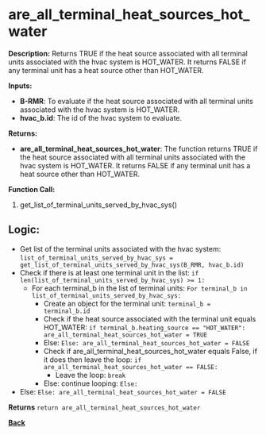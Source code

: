 # are_all_terminal_heat_sources_hot_water   

**Description:** Returns TRUE if the heat source associated with all terminal units associated with the hvac system is HOT_WATER. It returns FALSE if any terminal unit has a heat source other than HOT_WATER.   

**Inputs:**  
- **B-RMR**: To evaluate if the heat source associated with all terminal units associated with the hvac system is HOT_WATER.   
- **hvac_b.id**: The id of the hvac system to evaluate.  

**Returns:**  
- **are_all_terminal_heat_sources_hot_water**: The function returns TRUE if the heat source associated with all terminal units associated with the hvac system is HOT_WATER. It returns FALSE if any terminal unit has a heat source other than HOT_WATER.  
 
**Function Call:**  
1. get_list_of_terminal_units_served_by_hvac_sys()      

## Logic: 
- Get list of the terminal units associated with the hvac system: `list_of_terminal_units_served_by_hvac_sys = get_list_of_terminal_units_served_by_hvac_sys(B_RMR, hvac_b.id)`  
- Check if there is at least one terminal unit in the list: `if len(list_of_terminal_units_served_by_hvac_sys) >= 1:`
    - For each terminal_b in the list of terminal units: `For terminal_b in list_of_terminal_units_served_by_hvac_sys:`  
        - Create an object for the terminal unit: `terminal_b = terminal_b.id`  
        - Check if the heat source associated with the terminal unit equals HOT_WATER: `if terminal_b.heating_source == "HOT_WATER": are_all_terminal_heat_sources_hot_water = TRUE`
        - Else: `Else: are_all_terminal_heat_sources_hot_water = FALSE`
        - Check if are_all_terminal_heat_sources_hot_water equals False, if it does then leave the loop: `if are_all_terminal_heat_sources_hot_water == FALSE:`
            - Leave the loop: `break`
        - Else: continue looping: `Else:`   
- Else: `Else: are_all_terminal_heat_sources_hot_water = FALSE`  

**Returns** `return are_all_terminal_heat_sources_hot_water`  

**[Back](../_toc.md)**